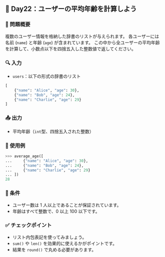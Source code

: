 ## 🧠 Day22：ユーザーの平均年齢を計算しよう

### 📘 問題概要

複数のユーザー情報を格納した辞書のリストが与えられます。
各ユーザーには名前 (`name`) と年齢 (`age`) が含まれています。
この中から全ユーザーの平均年齢を計算して、小数点以下を四捨五入した整数値で返してください。

### 🔍 入力

- `users`：以下の形式の辞書のリスト

```python
[
    {"name": "Alice", "age": 30},
    {"name": "Bob", "age": 24},
    {"name": "Charlie", "age": 29}
]
```

### 📤 出力

- 平均年齢（`int`型、四捨五入された整数）

### 🧪 使用例

```python
>>> average_age([
...     {"name": "Alice", "age": 30},
...     {"name": "Bob", "age": 24},
...     {"name": "Charlie", "age": 29}
... ])
28
```

### 🔧 条件

- ユーザー数は 1 人以上であることが保証されています。
- 年齢はすべて整数で、0 以上 100 以下です。

### ✅ チェックポイント

- リスト内包表記を使ってみましょう。
- `sum()` や `len()` を効果的に使えるかがポイントです。
- 結果を `round()` で丸める必要があります。
